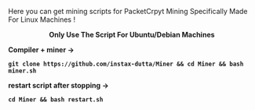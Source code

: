 
Here you can get mining scripts for PacketCrpyt Mining Specifically Made For Linux Machines !
<center>
  <b>Only Use The Script For Ubuntu/Debian Machines<b>
</center>

Compiler + miner ->
```
git clone https://github.com/instax-dutta/Miner && cd Miner && bash miner.sh
```
restart script after stopping ->
```
cd Miner && bash restart.sh
```
    
